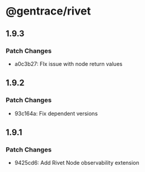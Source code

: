 # @gentrace/rivet

## 1.9.3

### Patch Changes

- a0c3b27: FIx issue with node return values

## 1.9.2

### Patch Changes

- 93c164a: Fix dependent versions

## 1.9.1

### Patch Changes

- 9425cd6: Add Rivet Node observability extension

